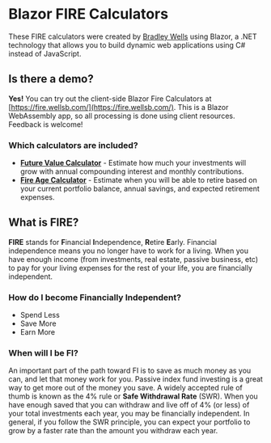 # Blazor FIRE Calculators
These FIRE calculators were created by [Bradley Wells](https://wellsb.com/) using Blazor, a .NET technology that allows you to build dynamic web applications using C# instead of JavaScript.

## Is there a demo?
**Yes!** You can try out the client-side Blazor Fire Calculators at [https://fire.wellsb.com/](https://fire.wellsb.com/).  This is a Blazor WebAssembly app, so all processing is done using client resources.  Feedback is welcome!

### Which calculators are included?
- **[Future Value Calculator](https://fire.wellsb.com/futurevalue)** - Estimate how much your investments will grow with annual compounding interest and monthly contributions.
- **[Fire Age Calculator](https://fire.wellsb.com/fireage)** - Estimate when you will be able to retire based on your current portfolio balance, annual savings, and expected retirement expenses.

## What is FIRE?
**FIRE** stands for **F**inancial **I**ndependence, **R**etire **E**arly.  Financial independence means you no longer have to work for a living.  When you have enough income (from investments, real estate, passive business, etc) to pay for your living expenses for the rest of your life, you are financially independent.

### How do I become Financially Independent?
- Spend Less
- Save More
- Earn More

### When will I be FI?
An important part of the path toward FI is to save as much money as you can, and let that money work for you.  Passive index fund investing is a great way to get more out of the money you save.  A widely accepted rule of thumb is known as the 4% rule or **Safe Withdrawal Rate** (SWR).  When you have enough saved that you can withdraw and live off of 4% (or less) of your total investments each year, you may be financially independent.  In general, if you follow the SWR principle, you can expect your portfolio to grow by a faster rate than the amount you withdraw each year.
